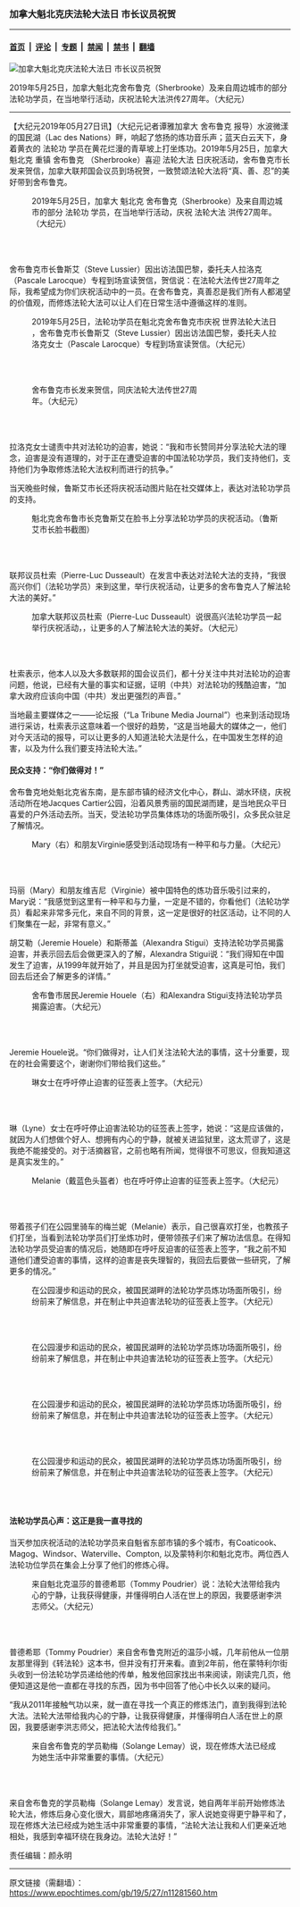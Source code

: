 ### 加拿大魁北克庆法轮大法日 市长议员祝贺

---

#### [首页](../../../..?n11281560) &nbsp;|&nbsp; [评论](../../../../../epoch-comment?n11281560) &nbsp;|&nbsp; [专题](../../../../../epoch-special?n11281560) &nbsp;|&nbsp; [禁闻](../../../../../epoch-news?n11281560) &nbsp;|&nbsp; [禁书](../../../../../books?n11281560) &nbsp;|&nbsp; [翻墙](https://github.com/gfw-breaker/nogfw/blob/master/README.md?n11281560)


<div><img alt="加拿大魁北克庆法轮大法日 市长议员祝贺" class="attachment-djy_600_400 size-djy_600_400 wp-post-image" src="https://i.epochtimes.com/assets/uploads/2019/05/20190525_Montreal_Sherbrooke_1-1.jpg"/>
<div class="caption">
 <p>
  2019年5月25日，加拿大魁北克舍布鲁克（Sherbrooke）及来自周边城市的部分法轮功学员，在当地举行活动，庆祝法轮大法洪传27周年。（大纪元）
 </p>
</div></div><hr/><div class="post_content" id="artbody" itemprop="articleBody">
 <!-- article content begin -->
 <p>
  【大纪元2019年05月27日讯】（大纪元记者谭雅加拿大
  <ok href="https://www.epochtimes.com/gb/tag/%E8%88%8D%E5%B8%83%E9%B2%81%E5%85%8B.html">
   舍布鲁克
  </ok>
  报导）水波微漾的国民湖（Lac des Nations）畔，响起了悠扬的炼功音乐声；蓝天白云天下，身着黄衣的
  <ok href="https://www.epochtimes.com/gb/tag/%E6%B3%95%E8%BD%AE%E5%8A%9F.html">
   法轮功
  </ok>
  学员在黄花烂漫的青草坡上打坐炼功。2019年5月25日，加拿大
  <ok href="https://www.epochtimes.com/gb/tag/%E9%AD%81%E5%8C%97%E5%85%8B.html">
   魁北克
  </ok>
  重镇
  <ok href="https://www.epochtimes.com/gb/tag/%E8%88%8D%E5%B8%83%E9%B2%81%E5%85%8B.html">
   舍布鲁克
  </ok>
  （Sherbrooke）喜迎
  <ok href="https://www.epochtimes.com/gb/tag/%E6%B3%95%E8%BD%AE%E5%A4%A7%E6%B3%95.html">
   法轮大法
  </ok>
  日庆祝活动，舍布鲁克市长发来贺信，加拿大联邦国会议员到场祝贺，一致赞颂法轮大法将“真、善、忍”的美好带到舍布鲁克。
 </p>
 <figure aria-describedby="caption-attachment-11281598" class="wp-caption aligncenter" id="attachment_11281598" style="width: 450px">
  <ok href=" https://i.epochtimes.com/assets/uploads/2019/05/20190525_Montreal_Sherbrooke_2-450x300.jpg" rel="noreferrer noopener" target="_blank">
   <img alt="" class="size-medium wp-image-11281598" src="https://i.epochtimes.com/assets/uploads/2019/05/20190525_Montreal_Sherbrooke_2-450x300.jpg"/>
  </ok>
  <br/><figcaption class="wp-caption-text" id="caption-attachment-11281598">
   2019年5月25日，加拿大
   <ok href="https://www.epochtimes.com/gb/tag/%E9%AD%81%E5%8C%97%E5%85%8B.html">
    魁北克
   </ok>
   舍布鲁克（Sherbrooke）及来自周边城市的部分
   <ok href="https://www.epochtimes.com/gb/tag/%E6%B3%95%E8%BD%AE%E5%8A%9F.html">
    法轮功
   </ok>
   学员，在当地举行活动，庆祝
   <ok href="https://www.epochtimes.com/gb/tag/%E6%B3%95%E8%BD%AE%E5%A4%A7%E6%B3%95.html">
    法轮大法
   </ok>
   洪传27周年。（大纪元）
  </figcaption><br/>
 </figure><br/>
 <p>
  舍布鲁克市长鲁斯艾（Steve Lussier）因出访法国巴黎，委托夫人拉洛克（Pascale Larocque）专程到场宣读贺信，贺信说：在法轮大法传世27周年之际，我希望成为你们庆祝活动中的一员。在舍布鲁克，真善忍是我们所有人都渴望的价值观，而修炼法轮大法可以让人们在日常生活中遵循这样的准则。
 </p>
 <figure aria-describedby="caption-attachment-11281596" class="wp-caption aligncenter" id="attachment_11281596" style="width: 450px">
  <ok href=" https://i.epochtimes.com/assets/uploads/2019/05/20190525_Montreal_Sherbrooke_maire_letter-450x295.jpg" rel="noreferrer noopener" target="_blank">
   <img alt="" class="wp-image-11281596 size-medium" src="https://i.epochtimes.com/assets/uploads/2019/05/20190525_Montreal_Sherbrooke_maire_letter-450x295.jpg"/>
  </ok>
  <br/><figcaption class="wp-caption-text" id="caption-attachment-11281596">
   2019年5月25日，法轮功学员在魁北克舍布鲁克市庆祝
   <ok href="https://www.epochtimes.com/gb/tag/%E4%B8%96%E7%95%8C%E6%B3%95%E8%BD%AE%E5%A4%A7%E6%B3%95%E6%97%A5.html">
    世界法轮大法日
   </ok>
   ，舍布鲁克市长鲁斯艾（Steve Lussier）因出访法国巴黎，委托夫人拉洛克女士（Pascale Larocque）专程到场宣读贺信。（大纪元）
  </figcaption><br/>
 </figure><br/>
 <p>
 </p>
 <figure aria-describedby="caption-attachment-11281635" class="wp-caption aligncenter" id="attachment_11281635" style="width: 300px">
  <ok href="https://i.epochtimes.com/assets/uploads/2019/05/Salutation-M.-Steve-Lussier-Maire-de-Sherbrooke-2019.jpg" target="_blank">
   <img alt="" class="wp-image-11281635 size-small" src="https://i.epochtimes.com/assets/uploads/2019/05/Salutation-M.-Steve-Lussier-Maire-de-Sherbrooke-2019-300x389.jpg"/>
  </ok>
  <br/><figcaption class="wp-caption-text" id="caption-attachment-11281635">
   舍布鲁克市长发来贺信，同庆法轮大法传世27周年。（大纪元）
  </figcaption><br/>
 </figure><br/>
 <p>
  拉洛克女士谴责中共对法轮功的迫害，她说：“我和市长赞同并分享法轮大法的理念，迫害是没有道理的，对于正在遭受迫害的中国法轮功学员，我们支持他们，支持他们为争取修炼法轮大法权利而进行的抗争。”
 </p>
 <p>
  当天晚些时候，鲁斯艾市长还将庆祝活动图片贴在社交媒体上，表达对法轮功学员的支持。
 </p>
 <figure aria-describedby="caption-attachment-11281641" class="wp-caption aligncenter" id="attachment_11281641" style="width: 450px">
  <ok href=" https://i.epochtimes.com/assets/uploads/2019/05/20190525_Montreal_Sherbrooke_maire_fb-450x461.jpg" rel="noreferrer noopener" target="_blank">
   <img alt="" class="wp-image-11281641 size-medium" src="https://i.epochtimes.com/assets/uploads/2019/05/20190525_Montreal_Sherbrooke_maire_fb-450x461.jpg"/>
  </ok>
  <br/><figcaption class="wp-caption-text" id="caption-attachment-11281641">
   魁北克舍布鲁市长克鲁斯艾在脸书上分享法轮功学员的庆祝活动。（鲁斯艾市长脸书截图）
  </figcaption><br/>
 </figure><br/>
 <p>
  联邦议员杜索（Pierre-Luc Dusseault）在发言中表达对法轮大法的支持，“我很高兴你们（法轮功学员）来到这里，举行庆祝活动，让更多的舍布鲁克人了解法轮大法的美好。”
 </p>
 <figure aria-describedby="caption-attachment-11281599" class="wp-caption aligncenter" id="attachment_11281599" style="width: 450px">
  <ok href=" https://i.epochtimes.com/assets/uploads/2019/05/20190525_Montreal_Sherbrooke_Dusseault-450x294.jpg" rel="noreferrer noopener" target="_blank">
   <img alt="" class="size-medium wp-image-11281599" src="https://i.epochtimes.com/assets/uploads/2019/05/20190525_Montreal_Sherbrooke_Dusseault-450x294.jpg"/>
  </ok>
  <br/><figcaption class="wp-caption-text" id="caption-attachment-11281599">
   加拿大联邦议员杜索（Pierre-Luc Dusseault）说很高兴法轮功学员一起举行庆祝活动，，让更多的人了解法轮大法的美好。（大纪元）
  </figcaption><br/>
 </figure><br/>
 <p>
  杜索表示，他本人以及大多数联邦的国会议员们，都十分关注中共对法轮功的迫害问题，他说，已经有大量的事实和证据，证明（中共）对法轮功的残酷迫害，“加拿大政府应该向中国（中共）发出更强烈的声音。”
 </p>
 <p>
  当地最主要媒体之一——论坛报（“La Tribune Media Journal”）也来到活动现场进行采访，杜索表示这意味着一个很好的趋势，“这是当地最大的媒体之一，他们对今天活动的报导，可以让更多的人知道法轮大法是什么，在中国发生怎样的迫害，以及为什么我们要支持法轮大法。”
 </p>
 <h4>
  民众支持：“你们做得对！”
 </h4>
 <p>
  舍布鲁克地处魁北克省东南，是东部市镇的经济文化中心，群山、湖水环绕，庆祝活动所在地Jacques Cartier公园，沿着风景秀丽的国民湖而建，是当地民众平日喜爱的户外活动去所。当天，受法轮功学员集体炼功的场面所吸引，众多民众驻足了解情况。
 </p>
 <figure aria-describedby="caption-attachment-11281670" class="wp-caption aligncenter" id="attachment_11281670" style="width: 450px">
  <ok href=" https://i.epochtimes.com/assets/uploads/2019/05/20190525_Montreal_Sherbrooke_Tanya_1-450x300.jpg" rel="noreferrer noopener" target="_blank">
   <img alt="" class="wp-image-11281670 size-medium" src="https://i.epochtimes.com/assets/uploads/2019/05/20190525_Montreal_Sherbrooke_Tanya_1-450x300.jpg"/>
  </ok>
  <br/><figcaption class="wp-caption-text" id="caption-attachment-11281670">
   Mary（右）和朋友Virginie感受到活动现场有一种平和与力量。（大纪元）
  </figcaption><br/>
 </figure><br/>
 <p>
  玛丽（Mary）和朋友维吉尼（Virginie）被中国特色的炼功音乐吸引过来的，Mary说：“我感觉到这里有一种平和与力量，一定是不错的，你看他们（法轮功学员）看起来非常多元化，来自不同的背景，这一定是很好的社区活动，让不同的人们聚集在一起，非常有意义。”
 </p>
 <p>
  胡艾勒（Jeremie Houele）和斯蒂盖（Alexandra Stigui）支持法轮功学员揭露迫害，并表示回去后会做更深入的了解，Alexandra Stigui说：“我们得知在中国发生了迫害，从1999年就开始了，并且是因为打坐就受迫害，这真是可怕，我们回去后还会了解更多的详情。”
 </p>
 <figure aria-describedby="caption-attachment-11281671" class="wp-caption aligncenter" id="attachment_11281671" style="width: 450px">
  <ok href=" https://i.epochtimes.com/assets/uploads/2019/05/20190525_Montreal_Sherbrooke_Tanya_2-450x300.jpg" rel="noreferrer noopener" target="_blank">
   <img alt="" class="wp-image-11281671 size-medium" src="https://i.epochtimes.com/assets/uploads/2019/05/20190525_Montreal_Sherbrooke_Tanya_2-450x300.jpg"/>
  </ok>
  <br/><figcaption class="wp-caption-text" id="caption-attachment-11281671">
   舍布鲁市居民Jeremie Houele（右）和Alexandra Stigui支持法轮功学员揭露迫害。（大纪元）
  </figcaption><br/>
 </figure><br/>
 <p>
  Jeremie Houele说。“你们做得对，让人们关注法轮大法的事情，这十分重要，现在的社会需要这个，谢谢你们带给我们这些。”
 </p>
 <figure aria-describedby="caption-attachment-11281672" class="wp-caption aligncenter" id="attachment_11281672" style="width: 450px">
  <ok href=" https://i.epochtimes.com/assets/uploads/2019/05/20190525_Montreal_Sherbrooke_Tanya_3-450x300.jpg" rel="noreferrer noopener" target="_blank">
   <img alt="" class="wp-image-11281672 size-medium" src="https://i.epochtimes.com/assets/uploads/2019/05/20190525_Montreal_Sherbrooke_Tanya_3-450x300.jpg"/>
  </ok>
  <br/><figcaption class="wp-caption-text" id="caption-attachment-11281672">
   琳女士在呼吁停止迫害的征签表上签字。（大纪元）
  </figcaption><br/>
 </figure><br/>
 <p>
  琳（Lyne）女士在呼吁停止迫害法轮功的征签表上签字，她说：“这是应该做的，就因为人们想做个好人、想拥有内心的宁静，就被关进监狱里，这太荒谬了，这是我绝不能接受的。对于活摘器官，之前也略有所闻，觉得很不可思议，但我知道这是真实发生的。”
 </p>
 <figure aria-describedby="caption-attachment-11281674" class="wp-caption aligncenter" id="attachment_11281674" style="width: 450px">
  <ok href=" https://i.epochtimes.com/assets/uploads/2019/05/20190525_Montreal_Sherbrooke_Tanya_4-450x300.jpg" rel="noreferrer noopener" target="_blank">
   <img alt="" class="size-medium wp-image-11281674" src="https://i.epochtimes.com/assets/uploads/2019/05/20190525_Montreal_Sherbrooke_Tanya_4-450x300.jpg"/>
  </ok>
  <br/><figcaption class="wp-caption-text" id="caption-attachment-11281674">
   Melanie（戴蓝色头盔者）也在呼吁停止迫害的征签表上签字。（大纪元）
  </figcaption><br/>
 </figure><br/>
 <p>
  带着孩子们在公园里骑车的梅兰妮（Melanie）表示，自己很喜欢打坐，也教孩子们打坐，当看到法轮功学员们打坐炼功时，便带领孩子们来了解功法信息。在得知法轮功学员受迫害的情况后，她随即在呼吁反迫害的征签表上签字，“我之前不知道他们遭受迫害的事情，这样的迫害是丧失理智的，我回去后要做一些研究，了解更多的情况。”
 </p>
 <figure aria-describedby="caption-attachment-11283559" class="wp-caption aligncenter" id="attachment_11283559" style="width: 450px">
  <ok href=" https://i.epochtimes.com/assets/uploads/2019/05/20190525_Montreal_Sherbrooke_Tanya_1-1-450x300.jpg" rel="noreferrer noopener" target="_blank">
   <img alt="" class="size-medium wp-image-11283559" src="https://i.epochtimes.com/assets/uploads/2019/05/20190525_Montreal_Sherbrooke_Tanya_1-1-450x300.jpg"/>
  </ok>
  <br/><figcaption class="wp-caption-text" id="caption-attachment-11283559">
   在公园漫步和运动的民众，被国民湖畔的法轮功学员炼功场面所吸引，纷纷前来了解信息，并在制止中共迫害法轮功的征签表上签字。（大纪元）
  </figcaption><br/>
 </figure><br/>
 <figure aria-describedby="caption-attachment-11283563" class="wp-caption aligncenter" id="attachment_11283563" style="width: 450px">
  <ok href=" https://i.epochtimes.com/assets/uploads/2019/05/20190525_Montreal_Sherbrooke_Tanya_3-1-450x300.jpg" rel="noreferrer noopener" target="_blank">
   <img alt="" class="size-medium wp-image-11283563" src="https://i.epochtimes.com/assets/uploads/2019/05/20190525_Montreal_Sherbrooke_Tanya_3-1-450x300.jpg"/>
  </ok>
  <br/><figcaption class="wp-caption-text" id="caption-attachment-11283563">
   在公园漫步和运动的民众，被国民湖畔的法轮功学员炼功场面所吸引，纷纷前来了解信息，并在制止中共迫害法轮功的征签表上签字。（大纪元）
  </figcaption><br/>
 </figure><br/>
 <figure aria-describedby="caption-attachment-11283561" class="wp-caption aligncenter" id="attachment_11283561" style="width: 450px">
  <ok href=" https://i.epochtimes.com/assets/uploads/2019/05/20190525_Montreal_Sherbrooke_Tanya_2-1-450x300.jpg" rel="noreferrer noopener" target="_blank">
   <img alt="" class="size-medium wp-image-11283561" src="https://i.epochtimes.com/assets/uploads/2019/05/20190525_Montreal_Sherbrooke_Tanya_2-1-450x300.jpg"/>
  </ok>
  <br/><figcaption class="wp-caption-text" id="caption-attachment-11283561">
   在公园漫步和运动的民众，被国民湖畔的法轮功学员炼功场面所吸引，纷纷前来了解信息，并在制止中共迫害法轮功的征签表上签字。（大纪元）
  </figcaption><br/>
 </figure><br/>
 <figure aria-describedby="caption-attachment-11283558" class="wp-caption aligncenter" id="attachment_11283558" style="width: 450px">
  <ok href=" https://i.epochtimes.com/assets/uploads/2019/05/20190525_Montreal_Sherbrooke_Tanya_4-1-450x300.jpg" rel="noreferrer noopener" target="_blank">
   <img alt="" class="size-medium wp-image-11283558" src="https://i.epochtimes.com/assets/uploads/2019/05/20190525_Montreal_Sherbrooke_Tanya_4-1-450x300.jpg"/>
  </ok>
  <br/><figcaption class="wp-caption-text" id="caption-attachment-11283558">
   在公园漫步和运动的民众，被国民湖畔的法轮功学员炼功场面所吸引，纷纷前来了解信息，并在制止中共迫害法轮功的征签表上签字。（大纪元）
  </figcaption><br/>
 </figure><br/>
 <h4>
  法轮功学员心声：这正是我一直寻找的
 </h4>
 <p>
  当天参加庆祝活动的法轮功学员来自魁省东部市镇的多个城市，有Coaticook、Magog、Windsor、Waterville、Compton, 以及蒙特利尔和魁北克市。两位西人法轮功位学员在集会上分享了他们的修炼心得。
 </p>
 <figure aria-describedby="caption-attachment-11281668" class="wp-caption aligncenter" id="attachment_11281668" style="width: 450px">
  <ok href=" https://i.epochtimes.com/assets/uploads/2019/05/20190525_Montreal_Sherbrooke_Tanya_6-450x300.jpg" rel="noreferrer noopener" target="_blank">
   <img alt="" class="size-medium wp-image-11281668" src="https://i.epochtimes.com/assets/uploads/2019/05/20190525_Montreal_Sherbrooke_Tanya_6-450x300.jpg"/>
  </ok>
  <br/><figcaption class="wp-caption-text" id="caption-attachment-11281668">
   来自魁北克温莎的普德希耶（Tommy Poudrier）说：法轮大法带给我内心的宁静，让我获得健康，并懂得明白人活在世上的原因，我要感谢李洪志师父。（大纪元）
  </figcaption><br/>
 </figure><br/>
 <p>
  普德希耶（Tommy Poudrier）来自舍布鲁克附近的温莎小城，几年前他从一位朋友那里得到《转法轮》这本书，但并没有打开来看。直到2年前，他在蒙特利尔街头收到一份法轮功学员递给他的传单，触发他回家找出书来阅读，刚读完几页，他便知道这是他一直都在寻找的东西，因为书中回答了他心中长久以来的疑问。
 </p>
 <p>
  “我从2011年接触气功以来，就一直在寻找一个真正的修炼法门，直到我得到法轮大法。法轮大法带给我内心的宁静，让我获得健康，并懂得明白人活在世上的原因，我要感谢李洪志师父，把法轮大法传给我们。”
 </p>
 <figure aria-describedby="caption-attachment-11281676" class="wp-caption aligncenter" id="attachment_11281676" style="width: 450px">
  <ok href=" https://i.epochtimes.com/assets/uploads/2019/05/20190525_Montreal_Sherbrooke_Tanya_5-450x300.jpg" rel="noreferrer noopener" target="_blank">
   <img alt="" class="size-medium wp-image-11281676" src="https://i.epochtimes.com/assets/uploads/2019/05/20190525_Montreal_Sherbrooke_Tanya_5-450x300.jpg"/>
  </ok>
  <br/><figcaption class="wp-caption-text" id="caption-attachment-11281676">
   来自舍布鲁克的学员勒梅（Solange Lemay）说，现在修炼大法已经成为她生活中非常重要的事情。（大纪元）
  </figcaption><br/>
 </figure><br/>
 <p>
  来自舍布鲁克的学员勒梅（Solange Lemay）发言说，她自两年半前开始修炼法轮大法，修炼后身心变化很大，肩部地疼痛消失了，家人说她变得更宁静平和了，现在修炼大法已经成为她生活中非常重要的事情，“法轮大法让我和人们更亲近地相处，我感到幸福环绕在我身边。法轮大法好！”
 </p>
 <p>
  责任编辑：颜永明
 </p>
 <!-- article content end -->
 <div id="below_article_ad">
 </div>
</div>


---

原文链接（需翻墙）：https://www.epochtimes.com/gb/19/5/27/n11281560.htm